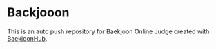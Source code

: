 # Backjooon
This is an auto push repository for Baekjoon Online Judge created with [BaekjoonHub](https://github.com/BaekjoonHub/BaekjoonHub).
